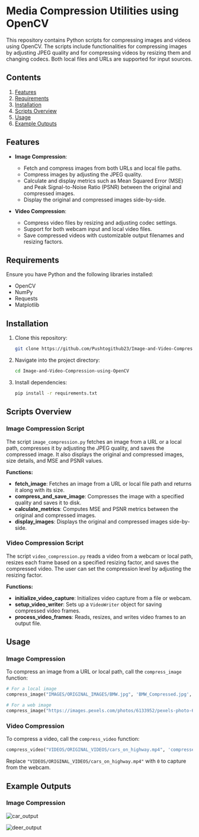# Media Compression Utilities using OpenCV

This repository contains Python scripts for compressing images and videos using OpenCV. The scripts include functionalities for compressing images by adjusting JPEG quality and for compressing videos by resizing them and changing codecs. Both local files and URLs are supported for input sources.

## Contents
1. [Features](#features)
2. [Requirements](#requirements)
3. [Installation](#installation)
4. [Scripts Overview](#scripts-overview)
5. [Usage](#usage)
6. [Example Outputs](#example-outputs)

## Features

- **Image Compression**:
  - Fetch and compress images from both URLs and local file paths.
  - Compress images by adjusting the JPEG quality.
  - Calculate and display metrics such as Mean Squared Error (MSE) and Peak Signal-to-Noise Ratio (PSNR) between the original and compressed images.
  - Display the original and compressed images side-by-side.

- **Video Compression**:
  - Compress video files by resizing and adjusting codec settings.
  - Support for both webcam input and local video files.
  - Save compressed videos with customizable output filenames and resizing factors.

## Requirements

Ensure you have Python and the following libraries installed:

- OpenCV
- NumPy
- Requests
- Matplotlib

## Installation

1. Clone this repository:

    ```bash
    git clone https://github.com/Pushtogithub23/Image-and-Video-Compression-using-OpenCV.git
    ```

2. Navigate into the project directory:

    ```bash
    cd Image-and-Video-Compression-using-OpenCV
    ```

3. Install dependencies:

   ```bash
   pip install -r requirements.txt
   ```

## Scripts Overview

### Image Compression Script

The script `image_compression.py` fetches an image from a URL or a local path, compresses it by adjusting the JPEG quality, and saves the compressed image. It also displays the original and compressed images, size details, and MSE and PSNR values.

**Functions:**

- **fetch_image**: Fetches an image from a URL or local file path and returns it along with its size.
- **compress_and_save_image**: Compresses the image with a specified quality and saves it to disk.
- **calculate_metrics**: Computes MSE and PSNR metrics between the original and compressed images.
- **display_images**: Displays the original and compressed images side-by-side.
  
### Video Compression Script

The script `video_compression.py` reads a video from a webcam or local path, resizes each frame based on a specified resizing factor, and saves the compressed video. The user can set the compression level by adjusting the resizing factor.

**Functions:**

- **initialize_video_capture**: Initializes video capture from a file or webcam.
- **setup_video_writer**: Sets up a `VideoWriter` object for saving compressed video frames.
- **process_video_frames**: Reads, resizes, and writes video frames to an output file.

## Usage

### Image Compression

To compress an image from a URL or local path, call the `compress_image` function:

```python
# For a local image
compress_image("IMAGES/ORIGINAL_IMAGES/BMW.jpg", 'BMW_Compressed.jpg', quality=10)

# For a web image
compress_image("https://images.pexels.com/photos/6133952/pexels-photo-6133952.jpeg", 'pelican_compressed.jpg', quality=10)
```

### Video Compression

To compress a video, call the `compress_video` function:

```python
compress_video("VIDEOS/ORIGINAL_VIDEOS/cars_on_highway.mp4", 'compressed_vid_0.5.mp4', resizing_factor=0.5)
```

Replace `"VIDEOS/ORIGINAL_VIDEOS/cars_on_highway.mp4"` with `0` to capture from the webcam.

## Example Outputs

### Image Compression

![car_output](https://github.com/user-attachments/assets/24e1124d-ac62-4b42-9f68-b4ef5f46ffff)

![deer_output](https://github.com/user-attachments/assets/06d338d4-e3e1-4635-9431-f23dd39d8b19)





     
